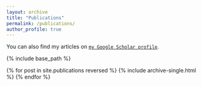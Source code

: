 ```yaml
---
layout: archive
title: "Publications"
permalink: /publications/
author_profile: true
---
```


You can also find my articles on <a href="https://scholar.google.co.uk/citations?user=GRh9vVoAAAAJ&hl=en">`my Google Scholar profile`</a>.

{% include base_path %}

{% for post in site.publications reversed %}
  {% include archive-single.html %}
{% endfor %}
